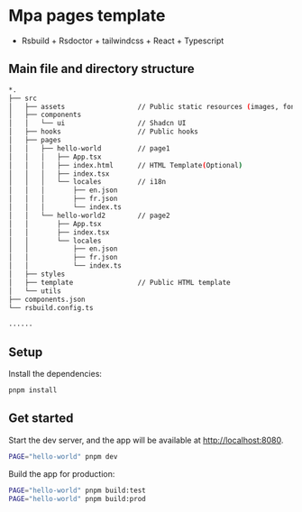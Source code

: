 # Mpa pages template

- Rsbuild + Rsdoctor + tailwindcss + React + Typescript

## Main file and directory structure

```bash
*.
├── src
│   ├── assets                  // Public static resources (images, fonts, etc.)
│   ├── components
│   │   └── ui                  // Shadcn UI
│   ├── hooks                   // Public hooks
│   ├── pages
│   │   ├── hello-world         // page1
│   │   │   ├── App.tsx
│   │   │   ├── index.html      // HTML Template(Optional)
│   │   │   ├── index.tsx
│   │   │   └── locales         // i18n
│   │   │       ├── en.json
│   │   │       ├── fr.json
│   │   │       └── index.ts
│   │   └── hello-world2        // page2
│   │       ├── App.tsx
│   │       ├── index.tsx
│   │       └── locales
│   │           ├── en.json
│   │           ├── fr.json
│   │           └── index.ts
│   ├── styles
│   ├── template                // Public HTML template
│   └── utils
├── components.json
└── rsbuild.config.ts

......

```

## Setup

Install the dependencies:

```bash
pnpm install
```

## Get started

Start the dev server, and the app will be available at [http://localhost:8080](http://localhost:8080).

```bash
PAGE="hello-world" pnpm dev
```

Build the app for production:

```bash
PAGE="hello-world" pnpm build:test
PAGE="hello-world" pnpm build:prod
```
